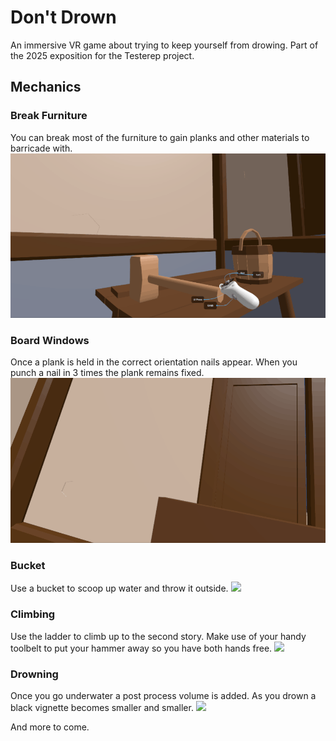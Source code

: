 # Don't Drown

An immersive VR game about trying to keep yourself from drowing. Part of the 2025 exposition for the Testerep project.

## Mechanics

### Break Furniture
You can break most of the furniture to gain planks and other materials to barricade with.
![](https://github.com/StassijnsSam/DontDrown/blob/main/GIFs/BreakableFurnitureShowcase.gif)

### Board Windows
Once a plank is held in the correct orientation nails appear. When you punch a nail in 3 times the plank remains fixed.
![](https://github.com/StassijnsSam/DontDrown/blob/main/GIFs/BoardPlankShowcase.gif)

### Bucket
Use a bucket to scoop up water and throw it outside.
![](https://github.com/StassijnsSam/DontDrown/blob/main/GIFs/BucketShowcase.gif)

### Climbing
Use the ladder to climb up to the second story. Make use of your handy toolbelt to put your hammer away so you have both hands free.
![](https://github.com/StassijnsSam/DontDrown/blob/main/GIFs/ClimbShowcase.gif)

### Drowning
Once you go underwater a post process volume is added. As you drown a black vignette becomes smaller and smaller.
![](https://github.com/StassijnsSam/DontDrown/blob/main/GIFs/DrownShowcase.gif)

And more to come.
